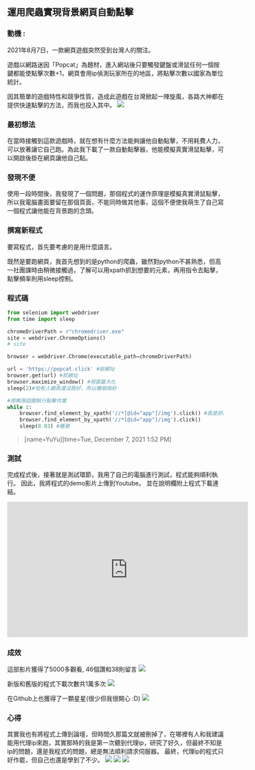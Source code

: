 ## 運用爬蟲實現背景網頁自動點擊
### 動機 : 
2021年8月7日，一款網頁遊戲突然受到台灣人的關注。

遊戲以網路迷因「Popcat」為題材，進入網站後只要觸發鍵盤或滑鼠任何一個按鍵都能使點擊次數+1，網頁會用ip偵測玩家所在的地區，將點擊次數以國家為單位統計。

因其簡單的遊戲特性和競爭性質，造成此遊戲在台灣掀起一陣旋風，各路大神都在提供快速點擊的方法，而我也投入其中。
![](https://i.imgur.com/L3fpK7k.png)


### 最初想法

在當時接觸到這款遊戲時，就在想有什麼方法能夠讓他自動點擊，不用耗費人力，可以放著讓它自己跑。為此我下載了一款自動點擊器，他能模擬真實滑鼠點擊，可以開啟後掛在網頁讓他自己點。

### 發現不便

使用一段時間後，我發現了一個問題，那個程式的運作原理是模擬真實滑鼠點擊，所以我電腦畫面要留在那個頁面，不能同時做其他事，這個不便使我萌生了自己寫一個程式讓他能在背景跑的念頭。

### 撰寫新程式

要寫程式，首先要考慮的是用什麼語言。

既然是要跑網頁，我首先想到的是python的爬蟲，雖然對python不甚熟悉，但高一社團課時由稍微接觸過，了解可以用xpath抓到想要的元素，再用指令去點擊，點擊頻率則用sleep控制。

### 程式碼
```python
from selenium import webdriver
from time import sleep

chromeDriverPath = r"chromedriver.exe"
site = webdriver.ChromeOptions()
# site

browser = webdriver.Chrome(executable_path=chromeDriverPath) 

url = 'https://popcat.click' #給網址
browser.get(url) #抓網址
browser.maximize_window() #視窗最大化
sleep(2)#怕有人網頁還沒跑好，所以睡個兩秒

#用無限迴圈執行點擊作業
while 1:
    browser.find_element_by_xpath('//*[@id="app"]/img').click() #我是抓標題POPCAT的xpath來點
    browser.find_element_by_xpath('//*[@id="app"]/img').click()
    sleep(0.03) #睡覺
```

> [name=YuYu][time=Tue, December 7, 2021 1:52 PM]

### 測試

完成程式後，接著就是測試環節，我用了自己的電腦進行測試，程式能夠順利執行。
因此，我將程式的demo影片上傳到Youtube。
並在說明欄附上程式下載連結。

<iframe width="560" height="315" src="https://www.youtube.com/embed/lHarZ_vUgmI" title="YouTube video player" frameborder="0" allow="accelerometer; autoplay; clipboard-write; encrypted-media; gyroscope; picture-in-picture" allowfullscreen></iframe>

### 成效
這部影片獲得了5000多觀看, 46個讚和38則留言
![](https://i.imgur.com/LoawKl8.png)


新版和舊版的程式下載次數共1萬多次
![](https://i.imgur.com/G8Zyoj4.png)

在Github上也獲得了一顆星星(很少但我很開心 :D)
![](https://i.imgur.com/rYPMBZ5.png)

### 心得
其實我也有將程式上傳到論壇，但時間久那篇文就被刪掉了，在哪裡有人和我建議能用代理ip來跑，其實那時的我是第一次聽到代理ip，研究了好久，但最終不知是ip的問題，還是我程式的問題，總是無法順利請求伺服器。
最終，代理ip的程式只好作罷，但自己也還是學到了不少。
![](https://i.imgur.com/kuRQfVR.png)
![](https://i.imgur.com/CcDylw3.png)
![](https://i.imgur.com/cbWQa6K.png)
